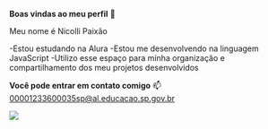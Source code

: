**Boas vindas ao meu perfil** 💟

Meu nome é Nicolli Paixão

-Estou estudando na Alura
-Estou me desenvolvendo na linguagem JavaScript
-Utilizo esse espaço para minha organização e compartilhamento dos meu projetos desenvolvidos

**Você pode entrar em contato comigo** 📫
00001233600035sp@al.educacao.sp.gov.br

![](https://media1.tenor.com/m/XAabbheOS24AAAAC/goma-happy.gif)
